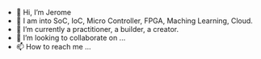 - 👋 Hi, I’m Jerome
- 👀 I am into SoC, IoC, Micro Controller, FPGA, Maching Learning, Cloud.
- 🌱 I’m currently a practitioner, a builder, a creator.
- 💞️ I’m looking to collaborate on ...
- 📫 How to reach me ...


<!---
jeromechen99/jeromechen99 is a ✨ special ✨ repository because its `README.md` (this file) appears on your GitHub profile.
You can click the Preview link to take a look at your changes.
--->
